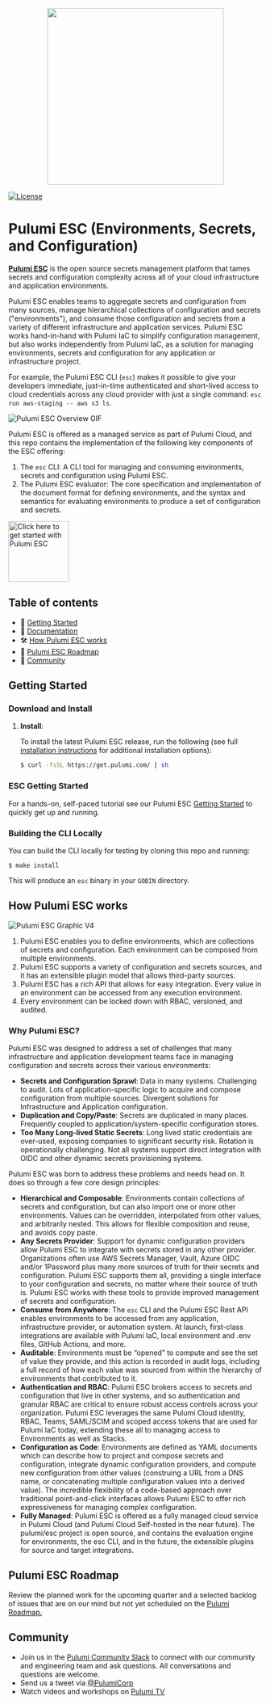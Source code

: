 <p align="center">
  <a href="https://www.pulumi.com?utm_campaign=pulumi-esc-github-repo&utm_source=github.com&utm_medium=top-logo" title="Pulumi ESC: Open source secrets management solution">
    <img src="https://www.pulumi.com/images/logo/logo-on-white-box.svg?" width="350">
   </a>

  [![License](https://img.shields.io/github/license/pulumi/pulumi)](LICENSE)

# Pulumi ESC (Environments, Secrets, and Configuration)

**[Pulumi ESC](https://www.pulumi.com/product/esc/)** is the open source secrets management platform that tames secrets and configuration complexity across all of your cloud infrastructure and application environments.

Pulumi ESC enables teams to aggregate secrets and configuration from many sources, manage hierarchical collections of configuration and secrets ("environments"), and consume those configuration and secrets from a variety of different infrastructure and application services.  Pulumi ESC works hand-in-hand with Pulumi IaC to simplify configuration management, but also works independently from Pulumi IaC, as a solution for managing environments, secrets and configuration for any application or infrastructure project.

For example, the Pulumi ESC CLI (`esc`) makes it possible to give your developers immediate, just-in-time authenticated and short-lived access to cloud credentials across any cloud provider with just a single command: `esc run aws-staging -- aws s3 ls`.

![Pulumi ESC Overview GIF](./assets/esc.gif)

Pulumi ESC is offered as a managed service as part of Pulumi Cloud, and this repo contains the implementation of the following key components of the ESC offering:

1. The `esc` CLI:  A CLI tool for managing and consuming environments, secrets and configuration using Pulumi ESC.
2. The Pulumi ESC evaluator:  The core specification and implementation of the document format for defining environments, and the syntax and semantics for evaluating environments to produce a set of configuration and secrets.

<div>
<a href="https://www.pulumi.com/docs/esc/get-started/?utm_campaign=pulumi-pulumi-github-repo&utm_source=github.com&utm_medium=get-started-button" title="Get Started">
    <img src="https://www.pulumi.com/images/get-started.svg?" align="center" width="120" alt="Click here to get started with Pulumi ESC">
</a>
</div>

## Table of contents

- :rocket: [Getting Started](#getting-started)
- :blue_book: [Documentation](https://pulumi.com/docs/pulumi-cloud/esc)
- :hammer_and_wrench: [How Pulumi ESC works](#how-pulumi-esc-works)
- :compass:	[Pulumi ESC Roadmap](#pulumi-roadmap)
- :busts_in_silhouette: [Community](#community)

## Getting Started

### Download and Install

1. **Install**:

    To install the latest Pulumi ESC release, run the following (see full
    [installation instructions](https://https://www.pulumi.com/docs/install/esc/?utm_campaign=pulumi-esc-github-repo&utm_source=github.com&utm_medium=getting-started-install) for additional installation options):

    ```bash
    $ curl -fsSL https://get.pulumi.com/ | sh
    ```

### ESC Getting Started 

For a hands-on, self-paced tutorial see our Pulumi ESC [Getting Started](https://pulumi.com/docs/pulumi-cloud/esc/get-started?utm_campaign=pulumi-esc-github-repo&utm_source=github.com&utm_medium=getting-started-install) to quickly get up and running.

### Building the CLI Locally

You can build the CLI locally for testing by cloning this repo and running:

```shell
$ make install
```

This will produce an `esc` binary in your `GOBIN` directory.

## How Pulumi ESC works

![Pulumi ESC Graphic V4](./assets/overview.png)

1. Pulumi ESC enables you to define environments, which are collections of secrets and configuration. Each environment can be composed from  multiple environments.
2. Pulumi ESC supports a variety of configuration and secrets sources, and it has an extensible plugin model that allows third-party sources.
3. Pulumi ESC has a rich API that allows for easy integration.  Every value in an environment can be accessed from any execution environment.
4. Every environment can be locked down with RBAC, versioned, and audited.

### Why Pulumi ESC?

Pulumi ESC was designed to address a set of challenges that many infrastructure and application development teams face in managing configuration and secrets across their various environments:

* __Secrets and Configuration Sprawl__: Data in many systems. Challenging to audit. Lots of application-specific logic to acquire and compose configuration from multiple sources. Divergent solutions for Infrastructure and Application configuration.
* __Duplication and Copy/Paste__: Secrets are duplicated in many places. Frequently coupled to application/system-specific configuration stores.
* __Too Many Long-lived Static Secrets__: Long lived static credentials are over-used, exposing companies to significant security risk.  Rotation is operationally challenging. Not all systems support direct integration with OIDC and other dynamic secrets provisioning systems.

Pulumi ESC was born to address these problems and needs head on.  It does so through a few core design principles:

* __Hierarchical and Composable__: Environments contain collections of secrets and configuration, but can also import one or more other environments.  Values can be overridden, interpolated from other values, and arbitrarily nested.  This allows for flexible composition and reuse, and avoids copy paste.
* __Any Secrets Provider__:  Support for dynamic configuration providers allow Pulumi ESC to integrate with secrets stored in any other provider.  Organizations often use AWS Secrets Manager, Vault, Azure OIDC and/or 1Password plus many more sources of truth for their secrets and configuration.  Pulumi ESC supports them all, providing a single interface to your configuration and secrets, no matter where their source of truth is.  Pulumi ESC works with these tools to provide improved management of secrets and configuration.
* __Consume from Anywhere__: The `esc` CLI and the Pulumi ESC Rest API enables environments to be accessed from any application, infrastructure provider, or automation system.  At launch, first-class integrations are available with Pulumi IaC, local environment and .env files, GitHub Actions, and more.
* __Auditable__: Environments must be “opened” to compute and see the set of value they provide, and this action is recorded in audit logs, including a full record of how each value was sourced from within the hierarchy of environments that contributed to it.
* __Authentication and RBAC__:  Pulumi ESC brokers access to secrets and configuration that live in other systems, and so authentication and granular RBAC are critical to ensure robust access controls across your organization.  Pulumi ESC leverages the same Pulumi Cloud identity, RBAC, Teams, SAML/SCIM and scoped access tokens that are used for Pulumi IaC today, extending these all to managing access to Environments as well as Stacks.
* __Configuration as Code__:  Environments are defined as YAML documents which can describe how to project and compose secrets and configuration, integrate dynamic configuration providers, and compute new configuration from other values (construing a URL from a DNS name, or concatenating multiple configuration values into a derived value).  The incredible flexibility of a code-based approach over traditional point-and-click interfaces allows Pulumi ESC to offer rich expressiveness for managing complex configuration.
* __Fully Managed__: Pulumi ESC is offered as a fully managed cloud service in Pulumi Cloud (and Pulumi Cloud Self-hosted in the near future). The pulumi/esc project is open source, and contains the evaluation engine for environments, the esc CLI, and in the future, the extensible plugins for source and target integrations.

## Pulumi ESC Roadmap

Review the planned work for the upcoming quarter and a selected backlog of issues that are on our mind but not yet scheduled on the [Pulumi Roadmap.](https://github.com/orgs/pulumi/projects/44)

## Community

- Join us in the [Pulumi Community Slack](https://slack.pulumi.com/?utm_campaign=pulumi-esc-github-repo&utm_source=github.com&utm_medium=welcome-slack) to connect with our community and engineering team and ask questions. All conversations and questions are welcome.
- Send us a tweet via [@PulumiCorp](https://twitter.com/PulumiCorp)
- Watch videos and workshops on [Pulumi TV](https://www.youtube.com/pulumitv)

